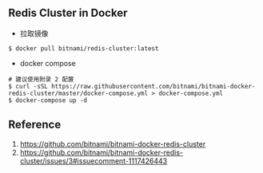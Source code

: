 ## Redis Cluster in Docker

- 拉取镜像

```shell
$ docker pull bitnami/redis-cluster:latest
```

- docker compose

```shell
# 建议使用附录 2 配置 
$ curl -sSL https://raw.githubusercontent.com/bitnami/bitnami-docker-redis-cluster/master/docker-compose.yml > docker-compose.yml
$ docker-compose up -d
```

## Reference

1. https://github.com/bitnami/bitnami-docker-redis-cluster
2. https://github.com/bitnami/bitnami-docker-redis-cluster/issues/3#issuecomment-1117426443